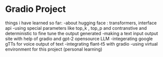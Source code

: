 # Gradio Project
things i have learned so far: 
-about hugging face : transformers, interface api
-using special parameters like top_k , top_p and contranstive and deterministic to fine tune the output generated
-making a text input output site with help of gradio and gpt-2 opensource LLM
-integerating google gTTs for voice output of text
-integrating flant-t5 with gradio 
-using virtual environment for this project (personal learning)
